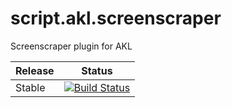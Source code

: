 # script.akl.screenscraper
Screenscraper plugin for AKL


| Release | Status |
|----|----|
| Stable |[![Build Status](https://dev.azure.com/jnpro/AKL/_apis/build/status/script.akl.screenscraper?branchName=main)](https://dev.azure.com/jnpro/AKL/_build/latest?definitionId=11&branchName=main) |